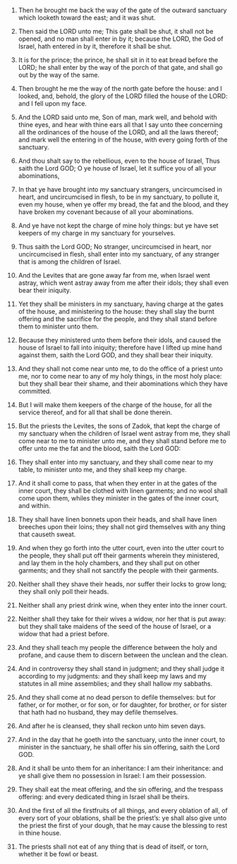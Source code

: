 1. Then he brought me back the way of the gate of the outward
sanctuary which looketh toward the east; and it was shut.

2. Then said the LORD unto me; This gate shall be shut, it shall not
be opened, and no man shall enter in by it; because the LORD, the God
of Israel, hath entered in by it, therefore it shall be shut.

3. It is for the prince; the prince, he shall sit in it to eat bread
before the LORD; he shall enter by the way of the porch of that gate,
and shall go out by the way of the same.

4. Then brought he me the way of the north gate before the house:
and I looked, and, behold, the glory of the LORD filled the house of
the LORD: and I fell upon my face.

5. And the LORD said unto me, Son of man, mark well, and behold with
thine eyes, and hear with thine ears all that I say unto thee
concerning all the ordinances of the house of the LORD, and all the
laws thereof; and mark well the entering in of the house, with every
going forth of the sanctuary.

6. And thou shalt say to the rebellious, even to the house of
Israel, Thus saith the Lord GOD; O ye house of Israel, let it suffice
you of all your abominations,

7. In that ye have brought into my
sanctuary strangers, uncircumcised in heart, and uncircumcised in
flesh, to be in my sanctuary, to pollute it, even my house, when ye
offer my bread, the fat and the blood, and they have broken my
covenant because of all your abominations.

8. And ye have not kept the charge of mine holy things: but ye have
set keepers of my charge in my sanctuary for yourselves.

9. Thus saith the Lord GOD; No stranger, uncircumcised in heart, nor
uncircumcised in flesh, shall enter into my sanctuary, of any stranger
that is among the children of Israel.

10. And the Levites that are gone away far from me, when Israel went
astray, which went astray away from me after their idols; they shall
even bear their iniquity.

11. Yet they shall be ministers in my sanctuary, having charge at
the gates of the house, and ministering to the house: they shall slay
the burnt offering and the sacrifice for the people, and they shall
stand before them to minister unto them.

12. Because they ministered unto them before their idols, and caused
the house of Israel to fall into iniquity; therefore have I lifted up
mine hand against them, saith the Lord GOD, and they shall bear their
iniquity.

13. And they shall not come near unto me, to do the office of a
priest unto me, nor to come near to any of my holy things, in the most
holy place: but they shall bear their shame, and their abominations
which they have committed.

14. But I will make them keepers of the charge of the house, for all
the service thereof, and for all that shall be done therein.

15. But the priests the Levites, the sons of Zadok, that kept the
charge of my sanctuary when the children of Israel went astray from
me, they shall come near to me to minister unto me, and they shall
stand before me to offer unto me the fat and the blood, saith the Lord
GOD:

16. They shall enter into my sanctuary, and they shall come
near to my table, to minister unto me, and they shall keep my charge.

17. And it shall come to pass, that when they enter in at the gates
of the inner court, they shall be clothed with linen garments; and no
wool shall come upon them, whiles they minister in the gates of the
inner court, and within.

18. They shall have linen bonnets upon their heads, and shall have
linen breeches upon their loins; they shall not gird themselves with
any thing that causeth sweat.

19. And when they go forth into the utter court, even into the utter
court to the people, they shall put off their garments wherein they
ministered, and lay them in the holy chambers, and they shall put on
other garments; and they shall not sanctify the people with their
garments.

20. Neither shall they shave their heads, nor suffer their locks to
grow long; they shall only poll their heads.

21. Neither shall any priest drink wine, when they enter into the
inner court.

22. Neither shall they take for their wives a widow, nor her that is
put away: but they shall take maidens of the seed of the house of
Israel, or a widow that had a priest before.

23. And they shall teach my people the difference between the holy
and profane, and cause them to discern between the unclean and the
clean.

24. And in controversy they shall stand in judgment; and they shall
judge it according to my judgments: and they shall keep my laws and my
statutes in all mine assemblies; and they shall hallow my sabbaths.

25. And they shall come at no dead person to defile themselves: but
for father, or for mother, or for son, or for daughter, for brother,
or for sister that hath had no husband, they may defile themselves.

26. And after he is cleansed, they shall reckon unto him seven days.

27. And in the day that he goeth into the sanctuary, unto the inner
court, to minister in the sanctuary, he shall offer his sin offering,
saith the Lord GOD.

28. And it shall be unto them for an inheritance: I am their
inheritance: and ye shall give them no possession in Israel: I am
their possession.

29. They shall eat the meat offering, and the sin offering, and the
trespass offering: and every dedicated thing in Israel shall be
theirs.

30. And the first of all the firstfruits of all things, and every
oblation of all, of every sort of your oblations, shall be the
priest’s: ye shall also give unto the priest the first of your dough,
that he may cause the blessing to rest in thine house.

31. The priests shall not eat of any thing that is dead of itself,
or torn, whether it be fowl or beast.